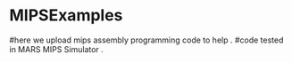 # MIPSExamples
#here we upload mips assembly programming code to help .
#code tested in MARS MIPS Simulator . 
